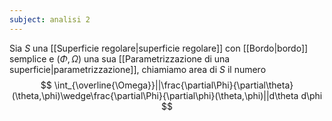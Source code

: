 ```yaml
---
subject: analisi 2
---
```

Sia $S$ una [[Superficie regolare|superficie regolare]] con [[Bordo|bordo]] semplice e $(\Phi,\Omega)$ una sua [[Parametrizzazione di una superficie|parametrizzazione]], chiamiamo area di $S$ il numero
$$
\int_{\overline{\Omega}}||\frac{\partial\Phi}{\partial\theta}(\theta,\phi)\wedge\frac{\partial\Phi}{\partial\phi}(\theta,\phi)||d\theta d\phi
$$